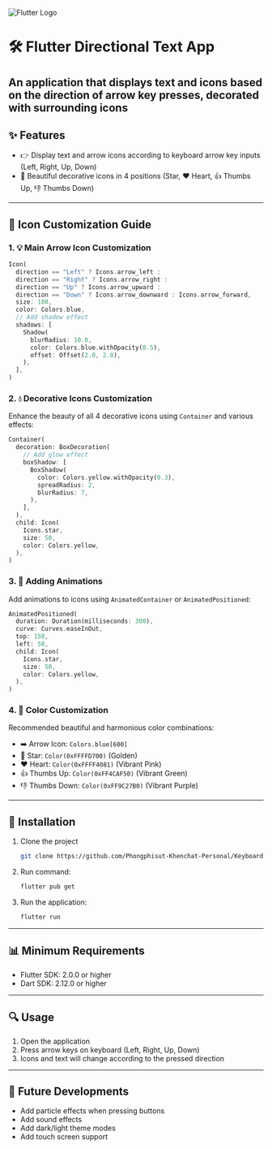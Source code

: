 ![Flutter Logo](https://img.icons8.com/color/48/flutter.png)
# 🛠️ Flutter Directional Text App
An application that displays text and icons based on the direction of arrow key presses, decorated with surrounding icons
---
## ✨ Features
- 👉 Display text and arrow icons according to keyboard arrow key inputs (Left, Right, Up, Down)
- 🌟 Beautiful decorative icons in 4 positions (Star, ❤️ Heart, 👍 Thumbs Up, 👎 Thumbs Down)
---
## 🌈 Icon Customization Guide
### 1. 💡 Main Arrow Icon Customization
```dart
Icon(
  direction == "Left" ? Icons.arrow_left :
  direction == "Right" ? Icons.arrow_right :
  direction == "Up" ? Icons.arrow_upward :
  direction == "Down" ? Icons.arrow_downward : Icons.arrow_forward,
  size: 100,
  color: Colors.blue,
  // Add shadow effect
  shadows: [
    Shadow(
      blurRadius: 10.0,
      color: Colors.blue.withOpacity(0.5),
      offset: Offset(2.0, 2.0),
    ),
  ],
)
```
### 2. 💧 Decorative Icons Customization
Enhance the beauty of all 4 decorative icons using `Container` and various effects:
```dart
Container(
  decoration: BoxDecoration(
    // Add glow effect
    boxShadow: [
      BoxShadow(
        color: Colors.yellow.withOpacity(0.3),
        spreadRadius: 2,
        blurRadius: 7,
      ),
    ],
  ),
  child: Icon(
    Icons.star,
    size: 50,
    color: Colors.yellow,
  ),
)
```
### 3. 🔄 Adding Animations
Add animations to icons using `AnimatedContainer` or `AnimatedPositioned`:
```dart
AnimatedPositioned(
  duration: Duration(milliseconds: 300),
  curve: Curves.easeInOut,
  top: 150,
  left: 50,
  child: Icon(
    Icons.star,
    size: 50,
    color: Colors.yellow,
  ),
)
```
### 4. 🌟 Color Customization
Recommended beautiful and harmonious color combinations:
- ➡️ Arrow Icon: `Colors.blue[600]`
- 🌟 Star: `Color(0xFFFFD700)` (Golden)
- ❤️ Heart: `Color(0xFFFF4081)` (Vibrant Pink)
- 👍 Thumbs Up: `Color(0xFF4CAF50)` (Vibrant Green)
- 👎 Thumbs Down: `Color(0xFF9C27B0)` (Vibrant Purple)
---
## 🚀 Installation
1. Clone the project
   ```bash
   git clone https://github.com/Phongphisut-Khenchat-Personal/Keyboard-Listener-and-Refresh-indicator.git
   ```
2. Run command:
   ```bash
   flutter pub get
   ```
3. Run the application:
   ```bash
   flutter run
   ```
---
## 📊 Minimum Requirements
- Flutter SDK: 2.0.0 or higher
- Dart SDK: 2.12.0 or higher
---
## 🔍 Usage
1. Open the application
2. Press arrow keys on keyboard (Left, Right, Up, Down)
3. Icons and text will change according to the pressed direction
---
## 🔄 Future Developments
- Add particle effects when pressing buttons
- Add sound effects
- Add dark/light theme modes
- Add touch screen support
